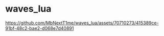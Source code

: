 # waves_lua





https://github.com/MbNextT1me/waves_lua/assets/70710273/415389ce-91bf-48c2-bae2-d068e7d40891


